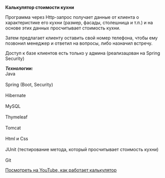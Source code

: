 **Калькулятор стоимости кухни**

Программа через Http-запрос получает данные от клиента о характеристике его кухни (размер, фасады, столешница и т.п.) и на основе этих данных просчитывает  стоимость кухни.

Затем предлагает клиенту оставить свой номер телефона, чтобы ему позвонил менеджер и ответил на вопросы, либо назначил встречу.

Доступ к базе клиентов есть только у админа (реализацован на Spring Security)


***Технологии:***
<br>Java</br>
<br>Spring (Boot, Security)</br>
<br>Hibernate</br>
<br>MySQL</br>
<br>Thymeleaf</br>
<br>Tomcat</br>
<br>Html и Css</br>
<br>JUnit (тестирование метода, который просчитывает стоимость кухни)</br>
<br>Git</br>



<a href="https://youtu.be/148P82XNDqs"> Посмотреть на YouTube, как работает калькулятор </a>
